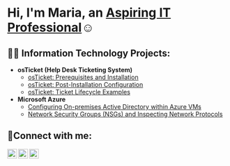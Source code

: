 <h1>Hi, I'm Maria, an <a href="https://www.linkedin.com/in/mariabenitezmgb1/"> Aspiring IT Professional</a>☺</h1>

<h2>👨‍💻 Information Technology Projects:</h2>

- <b>osTicket (Help Desk Ticketing System)</b>
  - [osTicket: Prerequisites and Installation](https://github.com/maria-benitez/osticket-prereqs)
  - [osTicket: Post-Installation Configuration](https://github.com/https://github.com/maria-benitez/post-install-config)
  - [osTicket: Ticket Lifecycle Examples](https://github.com/https://github.com/maria-benitez/ticket-lifecycle)
- <b>Microsoft Azure</b>
  - [Configuring On-premises Active Directory within Azure VMs](https://github.com/maria-benitez/configure-ad)
  - [Network Security Groups (NSGs) and Inspecting Network Protocols](https://github.com/maria-benitez/azure-network-protocols)

<h2>🤳Connect with me:</h2>

[<img align="left" alt="Josh | Twitter" width="22px" src="https://cdn.jsdelivr.net/npm/simple-icons@v3/icons/twitter.svg" />][twitter]
[<img align="left" alt="Josh | LinkedIn" width="22px" src="https://cdn.jsdelivr.net/npm/simple-icons@v3/icons/linkedin.svg" />][linkedin]
[<img align="left" alt="Josh | Instagram" width="22px" src="https://cdn.jsdelivr.net/npm/simple-icons@v3/icons/instagram.svg" />][instagram]

[twitter]: https://twitter.com/Josh
[instagram]: https://www.instagram.com/Josh
[linkedin]: https://linkedin.com/in/Josh
